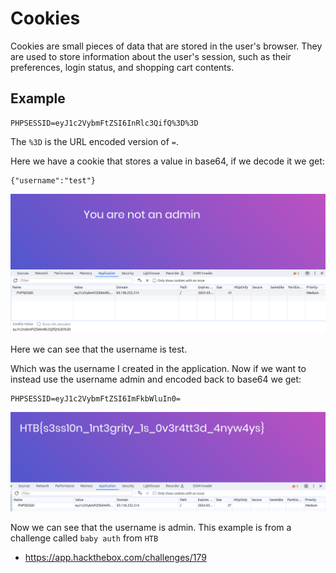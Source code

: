 # Cookies

Cookies are small pieces of data that are stored in the user's browser. They are used to store information about the user's session, such as their preferences, login status, and shopping cart contents.

## Example

```web
PHPSESSID=eyJ1c2VybmFtZSI6InRlc3QifQ%3D%3D
```

The `%3D` is the URL encoded version of `=`.

Here we have a cookie that stores a value in base64, if we decode it we get:

```web
{"username":"test"}
```

![test user](assets/test.png)

Here we can see that the username is test.

Which was the username I created in the application. Now if we want to instead use the username admin and encoded back to base64 we get:

```web
PHPSESSID=eyJ1c2VybmFtZSI6ImFkbWluIn0=
```

![admin user](assets/admin.png)

Now we can see that the username is admin. This example is from a challenge called `baby auth` from `HTB`

- https://app.hackthebox.com/challenges/179